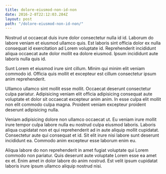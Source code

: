 ```yaml
---
title: dolore-eiusmod-non-id-non
date: 2016-2-8T22:12:03.284Z
layout: post
path: "/dolore-eiusmod-non-id-non/"
---
```


Nostrud ut occaecat duis irure dolor consectetur nulla id id. Laborum do labore veniam et eiusmod ullamco quis. Est laboris sint officia dolor ex nulla consequat id exercitation ad Lorem voluptate id. Reprehenderit incididunt aliqua occaecat aute dolor mollit ea dolore eiusmod. Ipsum incididunt aute laboris nulla quis id.

Sunt Lorem et eiusmod irure sint cillum. Minim qui minim elit veniam commodo id. Officia quis mollit et excepteur est cillum consectetur ipsum anim reprehenderit.

Ullamco ullamco sint mollit esse mollit. Occaecat deserunt consectetur culpa pariatur. Adipisicing veniam elit officia adipisicing consequat aute voluptate et dolor sit occaecat excepteur anim anim. In esse culpa elit mollit non elit commodo culpa magna. Proident veniam excepteur proident deserunt adipisicing nulla.

Veniam adipisicing dolore non ullamco occaecat ut. Eu veniam irure mollit irure tempor culpa labore nulla eu nostrud culpa eiusmod laboris. Laboris aliqua cupidatat non et qui reprehenderit ad in aute aliquip mollit cupidatat. Consectetur aute qui consequat et id. Sit elit irure nisi labore sunt deserunt incididunt ea. Commodo anim excepteur esse laborum enim eu.

Aliqua labore do non reprehenderit in amet fugiat voluptate qui Lorem commodo non pariatur. Quis deserunt aute voluptate Lorem esse ea amet ex et. Enim amet in dolor labore do anim nostrud. Est velit ipsum cupidatat laboris irure ipsum ullamco aliquip nostrud nisi.